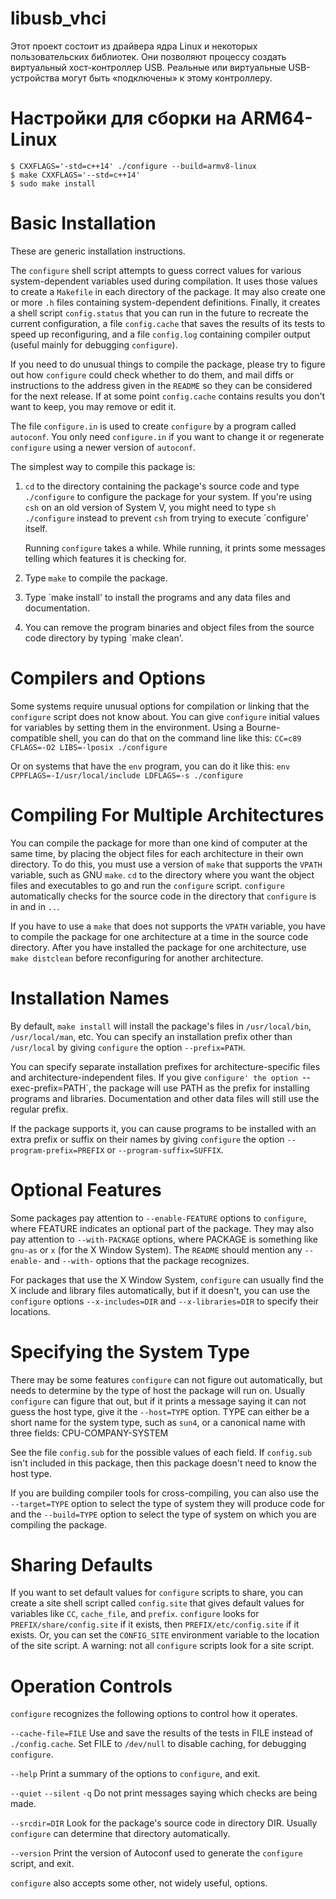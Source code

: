 # libusb_vhci
Этот проект состоит из драйвера ядра Linux и некоторых пользовательских библиотек. Они позволяют процессу создать виртуальный хост-контроллер USB. Реальные или виртуальные USB-устройства могут быть «подключены» к этому контроллеру.

# Настройки для сборки на ARM64-Linux
```
$ CXXFLAGS='-std=c++14' ./configure --build=armv8-linux
$ make CXXFLAGS='--std=c++14'
$ sudo make install
```

Basic Installation
==================

   These are generic installation instructions.

   The `configure` shell script attempts to guess correct values for
various system-dependent variables used during compilation.  It uses
those values to create a `Makefile` in each directory of the package.
It may also create one or more `.h` files containing system-dependent
definitions.  Finally, it creates a shell script `config.status` that
you can run in the future to recreate the current configuration, a file
`config.cache` that saves the results of its tests to speed up
reconfiguring, and a file `config.log` containing compiler output
(useful mainly for debugging `configure`).

   If you need to do unusual things to compile the package, please try
to figure out how `configure` could check whether to do them, and mail
diffs or instructions to the address given in the `README` so they can
be considered for the next release.  If at some point `config.cache`
contains results you don't want to keep, you may remove or edit it.

   The file `configure.in` is used to create `configure` by a program
called `autoconf`.  You only need `configure.in` if you want to change
it or regenerate `configure` using a newer version of `autoconf`.

The simplest way to compile this package is:

  1. `cd` to the directory containing the package's source code and type
     `./configure` to configure the package for your system.  If you're
     using `csh` on an old version of System V, you might need to type
     `sh ./configure` instead to prevent `csh` from trying to execute
     `configure' itself.

     Running `configure` takes a while.  While running, it prints some
     messages telling which features it is checking for.

  2. Type `make` to compile the package.

  3. Type `make install' to install the programs and any data files and
     documentation.

  4. You can remove the program binaries and object files from the
     source code directory by typing `make clean'.  

Compilers and Options
=====================

   Some systems require unusual options for compilation or linking that
the `configure` script does not know about.  You can give `configure`
initial values for variables by setting them in the environment.  Using
a Bourne-compatible shell, you can do that on the command line like
this:
     `CC=c89 CFLAGS=-O2 LIBS=-lposix ./configure`

Or on systems that have the `env` program, you can do it like this:
     `env CPPFLAGS=-I/usr/local/include LDFLAGS=-s ./configure`

Compiling For Multiple Architectures
====================================

   You can compile the package for more than one kind of computer at the
same time, by placing the object files for each architecture in their
own directory.  To do this, you must use a version of `make` that
supports the `VPATH` variable, such as GNU `make`.  `cd` to the
directory where you want the object files and executables to go and run
the `configure` script.  `configure` automatically checks for the
source code in the directory that `configure` is in and in `..`.

   If you have to use a `make` that does not supports the `VPATH`
variable, you have to compile the package for one architecture at a time
in the source code directory.  After you have installed the package for
one architecture, use `make distclean` before reconfiguring for another
architecture.

Installation Names
==================

   By default, `make install` will install the package's files in
`/usr/local/bin`, `/usr/local/man`, etc.  You can specify an
installation prefix other than `/usr/local` by giving `configure` the
option `--prefix=PATH`.

   You can specify separate installation prefixes for
architecture-specific files and architecture-independent files.  If you
give `configure' the option `--exec-prefix=PATH`, the package will use
PATH as the prefix for installing programs and libraries.
Documentation and other data files will still use the regular prefix.

   If the package supports it, you can cause programs to be installed
with an extra prefix or suffix on their names by giving `configure` the
option `--program-prefix=PREFIX` or `--program-suffix=SUFFIX`.

Optional Features
=================

   Some packages pay attention to `--enable-FEATURE` options to
`configure`, where FEATURE indicates an optional part of the package.
They may also pay attention to `--with-PACKAGE` options, where PACKAGE
is something like `gnu-as` or `x` (for the X Window System).  The
`README` should mention any `--enable-` and `--with-` options that the
package recognizes.

   For packages that use the X Window System, `configure` can usually
find the X include and library files automatically, but if it doesn't,
you can use the `configure` options `--x-includes=DIR` and
`--x-libraries=DIR` to specify their locations.

Specifying the System Type
==========================

   There may be some features `configure` can not figure out
automatically, but needs to determine by the type of host the package
will run on.  Usually `configure` can figure that out, but if it prints
a message saying it can not guess the host type, give it the
`--host=TYPE` option.  TYPE can either be a short name for the system
type, such as `sun4`, or a canonical name with three fields:
     CPU-COMPANY-SYSTEM

See the file `config.sub` for the possible values of each field.  If
`config.sub` isn't included in this package, then this package doesn't
need to know the host type.

   If you are building compiler tools for cross-compiling, you can also
use the `--target=TYPE` option to select the type of system they will
produce code for and the `--build=TYPE` option to select the type of
system on which you are compiling the package.

Sharing Defaults
================

   If you want to set default values for `configure` scripts to share,
you can create a site shell script called `config.site` that gives
default values for variables like `CC`, `cache_file`, and `prefix`.
`configure` looks for `PREFIX/share/config.site` if it exists, then
`PREFIX/etc/config.site` if it exists.  Or, you can set the
`CONFIG_SITE` environment variable to the location of the site script.
A warning: not all `configure` scripts look for a site script.

Operation Controls
==================

   `configure` recognizes the following options to control how it
operates.

`--cache-file=FILE`
     Use and save the results of the tests in FILE instead of
     `./config.cache`.  Set FILE to `/dev/null` to disable caching, for
     debugging `configure`.

`--help`
     Print a summary of the options to `configure`, and exit.

`--quiet`
`--silent`
`-q`
     Do not print messages saying which checks are being made.

`--srcdir=DIR`
     Look for the package's source code in directory DIR.  Usually
     `configure` can determine that directory automatically.

`--version`
     Print the version of Autoconf used to generate the `configure`
     script, and exit.

`configure` also accepts some other, not widely useful, options.

